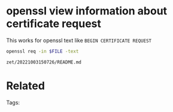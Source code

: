 # openssl view information about certificate request
This works for openssl text like `BEGIN CERTIFICATE REQUEST`
```bash
openssl req -in $FILE -text
```

` zet/20221003150726/README.md `

# Related


Tags:

    
